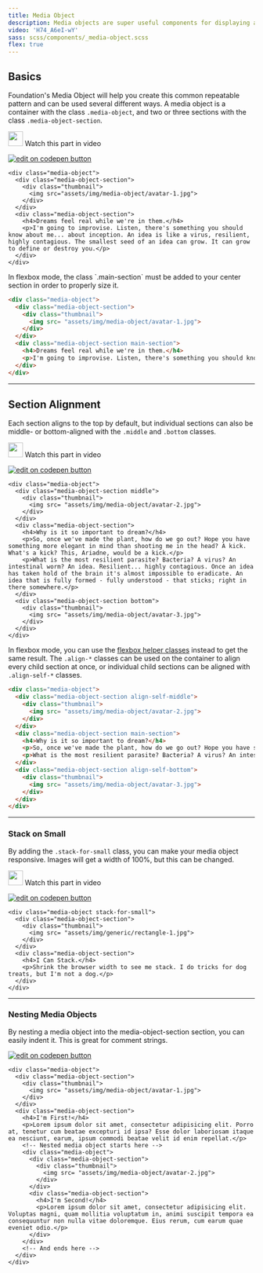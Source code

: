 ```yaml
---
title: Media Object
description: Media objects are super useful components for displaying an item, usually an image, alongside some content, usually text. You could put lists, grids, or even other media objects inside.
video: 'H74_A6eI-wY'
sass: scss/components/_media-object.scss
flex: true
---
```


## Basics

Foundation's Media Object will help you create this common repeatable pattern and can be used several different ways. A media object is a container with the class `.media-object`, and two or three sections with the class `.media-object-section`.

<p>
  <a class="" data-open-video="1:58"><img src="{{root}}assets/img/icons/watch-video-icon.svg" class="video-icon" height="30" width="30" alt=""> Watch this part in video</a>
</p>

<div class="docs-codepen-container">
  <a class="codepen-logo-link" href="//codepen.io/ZURBFoundation/pen/NjzbEG?editors=1000" target="_blank"><img src="{{root}}assets/img/logos/edit-in-browser.svg" class="" height="" width="" alt="edit on codepen button"></a>
</div>

```html_example
<div class="media-object">
  <div class="media-object-section">
    <div class="thumbnail">
      <img src="assets/img/media-object/avatar-1.jpg">
    </div>
  </div>
  <div class="media-object-section">
    <h4>Dreams feel real while we're in them.</h4>
    <p>I'm going to improvise. Listen, there's something you should know about me... about inception. An idea is like a virus, resilient, highly contagious. The smallest seed of an idea can grow. It can grow to define or destroy you.</p>
  </div>
</div>
```

<div class="primary callout">
  <p>In flexbox mode, the class `.main-section` must be added to your center section in order to properly size it.</p>
</div>

```html
<div class="media-object">
  <div class="media-object-section">
    <div class="thumbnail">
      <img src= "assets/img/media-object/avatar-1.jpg">
    </div>
  </div>
  <div class="media-object-section main-section">
    <h4>Dreams feel real while we're in them.</h4>
    <p>I'm going to improvise. Listen, there's something you should know about me... about inception. An idea is like a virus, resilient, highly contagious. The smallest seed of an idea can grow. It can grow to define or destroy you.</p>
  </div>
</div>
```

---

## Section Alignment

Each section aligns to the top by default, but individual sections can also be middle- or bottom-aligned with the `.middle` and `.bottom` classes.

<p>
  <a class="" data-open-video="3:33"><img src="{{root}}assets/img/icons/watch-video-icon.svg" class="video-icon" height="30" width="30" alt=""> Watch this part in video</a>
</p>

<div class="docs-codepen-container">
  <a class="codepen-logo-link" href="//codepen.io/ZURBFoundation/pen/aWKpOj" target="_blank"><img src="{{root}}assets/img/logos/edit-in-browser.svg" class="" height="" width="" alt="edit on codepen button"></a>
</div>

```html_example
<div class="media-object">
  <div class="media-object-section middle">
    <div class="thumbnail">
      <img src= "assets/img/media-object/avatar-2.jpg">
    </div>
  </div>
  <div class="media-object-section">
    <h4>Why is it so important to dream?</h4>
    <p>So, once we've made the plant, how do we go out? Hope you have something more elegant in mind than shooting me in the head? A kick. What's a kick? This, Ariadne, would be a kick.</p>
    <p>What is the most resilient parasite? Bacteria? A virus? An intestinal worm? An idea. Resilient... highly contagious. Once an idea has taken hold of the brain it's almost impossible to eradicate. An idea that is fully formed - fully understood - that sticks; right in there somewhere.</p>
  </div>
  <div class="media-object-section bottom">
    <div class="thumbnail">
      <img src= "assets/img/media-object/avatar-3.jpg">
    </div>
  </div>
</div>
```

In flexbox mode, you can use the <a href="flexbox.html#helper-classes">flexbox helper classes</a> instead to get the same result. The `.align-*` classes can be used on the container to align every child section at once, or individual child sections can be aligned with `.align-self-*` classes.

```html
<div class="media-object">
  <div class="media-object-section align-self-middle">
    <div class="thumbnail">
      <img src= "assets/img/media-object/avatar-2.jpg">
    </div>
  </div>
  <div class="media-object-section main-section">
    <h4>Why is it so important to dream?</h4>
    <p>So, once we've made the plant, how do we go out? Hope you have something more elegant in mind than shooting me in the head? A kick. What's a kick? This, Ariadne, would be a kick.</p>
    <p>What is the most resilient parasite? Bacteria? A virus? An intestinal worm? An idea. Resilient... highly contagious. Once an idea has taken hold of the brain it's almost impossible to eradicate. An idea that is fully formed - fully understood - that sticks; right in there somewhere.</p>
  </div>
  <div class="media-object-section align-self-bottom">
    <div class="thumbnail">
      <img src= "assets/img/media-object/avatar-3.jpg">
    </div>
  </div>
</div>
```

---

### Stack on Small

By adding the `.stack-for-small` class, you can make your media object responsive. Images will get a width of 100%, but this can be changed.

<p>
  <a class="" data-open-video="5:45"><img src="{{root}}assets/img/icons/watch-video-icon.svg" class="video-icon" height="30" width="30" alt=""> Watch this part in video</a>
</p>

<div class="docs-codepen-container">
  <a class="codepen-logo-link" href="//codepen.io/ZURBFoundation/pen/JNZEKe?editors=1000" target="_blank"><img src="{{root}}assets/img/logos/edit-in-browser.svg" class="" height="" width="" alt="edit on codepen button"></a>
</div>

```html_example
<div class="media-object stack-for-small">
  <div class="media-object-section">
    <div class="thumbnail">
      <img src= "assets/img/generic/rectangle-1.jpg">
    </div>
  </div>
  <div class="media-object-section">
    <h4>I Can Stack.</h4>
    <p>Shrink the browser width to see me stack. I do tricks for dog treats, but I'm not a dog.</p>
  </div>
</div>
```

---

### Nesting Media Objects

By nesting a media object into the media-object-section section, you can easily indent it. This is great for comment strings.

<div class="docs-codepen-container">
<a class="codepen-logo-link" href="//codepen.io/ZURBFoundation/pen/aWKpOj" target="_blank"><img src="{{root}}assets/img/logos/edit-in-browser.svg" class="" height="" width="" alt="edit on codepen button"></a>
</div>

```html_example
<div class="media-object">
  <div class="media-object-section">
    <div class="thumbnail">
      <img src= "assets/img/media-object/avatar-1.jpg">
    </div>
  </div>
  <div class="media-object-section">
    <h4>I'm First!</h4>
    <p>Lorem ipsum dolor sit amet, consectetur adipisicing elit. Porro at, tenetur cum beatae excepturi id ipsa? Esse dolor laboriosam itaque ea nesciunt, earum, ipsum commodi beatae velit id enim repellat.</p>
    <!-- Nested media object starts here -->
    <div class="media-object">
      <div class="media-object-section">
        <div class="thumbnail">
          <img src= "assets/img/media-object/avatar-2.jpg">
        </div>
      </div>
      <div class="media-object-section">
        <h4>I'm Second!</h4>
        <p>Lorem ipsum dolor sit amet, consectetur adipisicing elit. Voluptas magni, quam mollitia voluptatum in, animi suscipit tempora ea consequuntur non nulla vitae doloremque. Eius rerum, cum earum quae eveniet odio.</p>
      </div>
    </div>
    <!-- And ends here -->
  </div>
</div>
```
